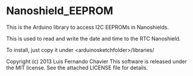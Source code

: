 Nanoshield_EEPROM
=================

This is the Arduino library to access I2C EEPROMs in Nanoshields.

This is used to read and write the date and time to the RTC Nanoshield.

To install, just copy it under &lt;arduinosketchfolder&gt;/libraries/

Copyright (c) 2013 Luis Fernando Chavier
This software is released under the MIT license. See the attached LICENSE file for details.
